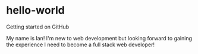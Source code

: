 # hello-world
Getting started on GitHub

My name is Ian! I'm new to web development but looking forward to gaining the experience I need to become a full stack web developer!
